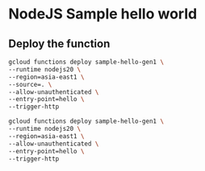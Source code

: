 # NodeJS Sample hello world

## Deploy the function

```sh
gcloud functions deploy sample-hello-gen1 \
--runtime nodejs20 \
--region=asia-east1 \
--source=. \
--allow-unauthenticated \
--entry-point=hello \
--trigger-http
```

```sh
gcloud functions deploy sample-hello-gen1 \
--runtime nodejs20 \
--region=asia-east1 \
--allow-unauthenticated \
--entry-point=hello \
--trigger-http
```
